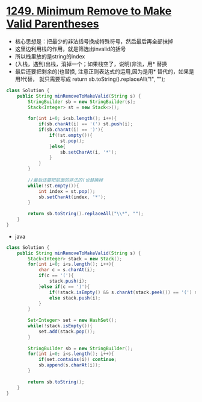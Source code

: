# [1249. Minimum Remove to Make Valid Parentheses](https://leetcode.com/problems/minimum-remove-to-make-valid-parentheses/)

* 核心思想是：把最少的非法括号换成特殊符号，然后最后再全部抹掉
* 这里边利用栈的作用，就是筛选出invalid的括号
* 所以栈里放的是string的index
* (入栈，遇到)出栈，消掉一个；如果栈空了，说明)非法，用* 替换
* 最后还要把剩余的(也替换, 注意正则表达式的运用,因为是用* 替代的，如果是用!代替， 就只需要写成 return sb.toString().replaceAll("!", "");

```java
class Solution {
    public String minRemoveToMakeValid(String s) {
        StringBuilder sb = new StringBuilder(s);
        Stack<Integer> st = new Stack<>();
        
        for(int i=0; i<sb.length(); i++){
            if(sb.charAt(i) == '(') st.push(i);
            if(sb.charAt(i) == ')'){
                if(!st.empty()){
                    st.pop();
                }else{
                    sb.setCharAt(i, '*');
                }
            }
        }
        
        //最后还要把前面的非法的(也替换掉
        while(!st.empty()){
            int index = st.pop();
            sb.setCharAt(index, '*');
        }
        
        return sb.toString().replaceAll("\\*", "");
    }
}

```

* java

```java
class Solution {
    public String minRemoveToMakeValid(String s) {
        Stack<Integer> stack = new Stack();
        for(int i=0; i<s.length(); i++){
            char c = s.charAt(i);
            if(c == '('){
                stack.push(i);
            }else if(c == ')'){
                if(!stack.isEmpty() && s.charAt(stack.peek()) == '(') stack.pop();
                else stack.push(i);
            }
        }
        
        Set<Integer> set = new HashSet();
        while(!stack.isEmpty()){
            set.add(stack.pop());
        }
        
        StringBuilder sb = new StringBuilder();
        for(int i=0; i<s.length(); i++){
            if(set.contains(i)) continue;
            sb.append(s.charAt(i));
        }
        
        return sb.toString();
    }
}
```
